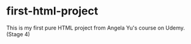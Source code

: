 # first-html-project
This is my first pure HTML project from Angela Yu's course on Udemy. (Stage 4)
